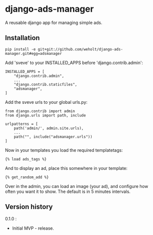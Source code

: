 # django-ads-manager

A reusable django app for managing simple ads.

## Installation

```
pip install -e git+git://github.com/weholt/django-ads-manager.git#egg=adsmanager
```

Add 'sveve' to your INSTALLED_APPS before 'django.contrib.admin':
```
INSTALLED_APPS = [
    "django.contrib.admin",
    ...
    "django.contrib.staticfiles",
    "adsmanager",
]
```

Add the sveve urls to your global urls.py:
```
from django.contrib import admin
from django.urls import path, include

urlpatterns = [
    path('admin/', admin.site.urls),
    ...
    path("", include("adsmanager.urls"))
]
```

Now in your templates you load the required templatetags:

```
{% load ads_tags %}
```

And to display an ad, place this somewhere in your template:
```
{% get_random_add %}
```

Over in the admin, you can load an image (your ad), and configure how often you want it to show. The default is in 5 minutes intervals.

## Version history

0.1.0 :
 - Initial MVP - release.